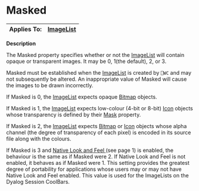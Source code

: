 




<h1 class="heading"><span class="name">Masked</span></h1>

| Applies To: | [ImageList](./imagelist.md) |
| --- | ---  |


**Description**


The Masked property specifies whether or not the [ImageList](./imagelist.md) will contain opaque or transparent images. It may be 0, 1(the default), 2, or 3.



Masked must be established when the [ImageList](./imagelist.md) is created by `⎕WC` and may not subsequently be altered. An inappropriate value of Masked will cause the images to be drawn incorrectly.


If Masked is 0, the [ImageList](./imagelist.md) expects opaque [Bitmap](./bitmap.md) objects.


If Masked is 1, the [ImageList](./imagelist.md) expects low-colour (4-bit or 8-bit) [Icon](./icon.md) objects whose transparency is defined by their [Mask](mask.md) property.


If Masked is 2,  the [ImageList](./imagelist.md) expects [Bitmap](./bitmap.md) or [Icon](./icon.md) objects whose alpha channel (the degree of transparency of each pixel) is encoded in its source file along with the colours.


If Masked is 3 and [Native Look and Feel ](../../Miscellaneous/Windows%20XP%20Look%20and%20Feel.htm)
(see page 1)
 is enabled, the behaviour is the same as if Masked were 2. If Native Look and Feel is not enabled, it behaves as if Masked were 1. This setting provides the greatest degree of portability for applications whose users may or may not have Native Look and Feel enabled. This value is used for the ImageLists on the Dyalog Session CoolBars.


